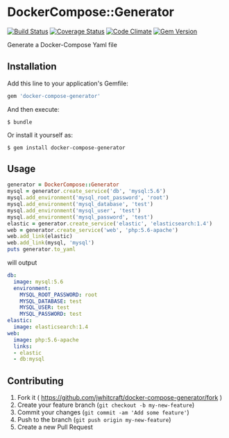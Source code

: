 # DockerCompose::Generator

[![Build Status](https://travis-ci.org/jwhitcraft/dockercompose-generator.svg?branch=master)](https://travis-ci.org/jwhitcraft/dockercompose-generator) [![Coverage Status](https://coveralls.io/repos/jwhitcraft/dockercompose-generator/badge.svg?branch=master&service=github)](https://coveralls.io/github/jwhitcraft/dockercompose-generator?branch=master) [![Code Climate](https://codeclimate.com/github/jwhitcraft/dockercompose-generator/badges/gpa.svg)](https://codeclimate.com/github/jwhitcraft/dockercompose-generator) [![Gem Version](https://badge.fury.io/rb/dockercompose-generator.svg)](http://badge.fury.io/rb/dockercompose-generator)

Generate a Docker-Compose Yaml file 

## Installation

Add this line to your application's Gemfile:

```ruby
gem 'docker-compose-generator'
```

And then execute:

    $ bundle

Or install it yourself as:

    $ gem install docker-compose-generator

## Usage

```ruby
generator = DockerCompose::Generator
mysql = generator.create_service('db', 'mysql:5.6')
mysql.add_environment('mysql_root_password', 'root')
mysql.add_environment('mysql_database', 'test')
mysql.add_environment('mysql_user', 'test')
mysql.add_environment('mysql_password', 'test')
elastic = generator.create_service('elastic', 'elasticsearch:1.4')
web = generator.create_service('web', 'php:5.6-apache')
web.add_link(elastic)
web.add_link(mysql, 'mysql')
puts generator.to_yaml
```

will output

```yaml
db:
  image: mysql:5.6
  environment:
    MYSQL_ROOT_PASSWORD: root
    MYSQL_DATABASE: test
    MYSQL_USER: test
    MYSQL_PASSWORD: test
elastic:
  image: elasticsearch:1.4
web:
  image: php:5.6-apache
  links:
  - elastic
  - db:mysql
```

## Contributing

1. Fork it ( https://github.com/jwhitcraft/docker-compose-generator/fork )
2. Create your feature branch (`git checkout -b my-new-feature`)
3. Commit your changes (`git commit -am 'Add some feature'`)
4. Push to the branch (`git push origin my-new-feature`)
5. Create a new Pull Request
